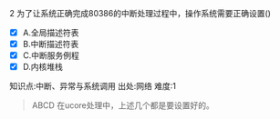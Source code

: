 2
为了让系统正确完成80386的中断处理过程中，操作系统需要正确设置()
- [x] A.全局描述符表
- [x] B.中断描述符表
- [x] C.中断服务例程
- [x] D.内核堆栈

知识点:中断、异常与系统调用
出处:网络
难度:1
> ABCD 在ucore处理中，上述几个都是要设置好的。
